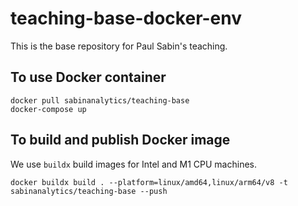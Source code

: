 # teaching-base-docker-env

This is the base repository for Paul Sabin's teaching. 

## To use Docker container

```{bash}
docker pull sabinanalytics/teaching-base
docker-compose up
```

## To build and publish Docker image

We use `buildx` build images for Intel and M1 CPU machines.

```{bash}
docker buildx build . --platform=linux/amd64,linux/arm64/v8 -t sabinanalytics/teaching-base --push
```
